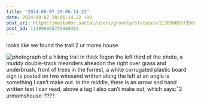 ```yaml
---
title: "2024-09-07 20:06:14.22"
date: 2024-09-07 20:06:14.22 +00
post_uri: https://mastodon.social/users/gravely/statuses/113098068735860383
post_id: 113098068735860383
---
```

looks like we found the trail 2 ur moms house


![photograph of a hiking trail in thick fogon the left third of the photo, a muddy double-track meanders aheadon the right over grass and underbrush, front of trees in the forrest, a white corrugated plastic board sign is posted on two wiresand written along the left at an angle is something I can’t make out. in the middle, there is an arrow and hand written text I can read, above a tag I also can’t make out, which says:ꜛ2 urmomshouse-????](/images/113098068471819607.jpeg)

